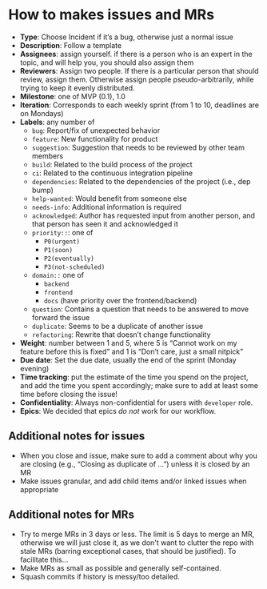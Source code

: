 # How to makes issues and MRs

- **Type**: Choose Incident if it’s a bug, otherwise just a normal issue
- **Description**: Follow a template
- **Assignees**: assign yourself. if there is a person who is an expert in the topic, and will help you, you should also assign them
- **Reviewers**: Assign two people. If there is a particular person that should review, assign them. Otherwise assign people pseudo-arbitrarily, while trying to keep it evenly distributed. 
- **Milestone**: one of MVP (0.1), 1.0
- **Iteration**: Corresponds to each weekly sprint (from 1 to 10, deadlines are on Mondays)
- **Labels**: any number of
    - `bug`: Report/fix of unexpected behavior
    - `feature`: New functionality for product
    - `suggestion`: Suggestion that needs to be reviewed by other team members
    - `build`: Related to the build process of the project
    - `ci`: Related to the continuous integration pipeline
    - `dependencies`: Related to the dependencies of the project (i.e., dep bump)
    - `help-wanted`: Would benefit from someone else
    - `needs-info`: Additional information is required
    - `acknowledged`: Author has requested input from another person, and that person has seen it and acknowledged it
    - `priority::`: one of
        - `P0(urgent)`
        - `P1(soon)`
        - `P2(eventually)`
        - `P3(not-scheduled)`
    - `domain::` one of
        - `backend`
        - `frontend`
        - `docs` (have priority over the frontend/backend)
    - `question`: Contains a question that needs to be answered to move forward the issue
    - `duplicate`: Seems to be a duplicate of another issue
    - `refactoring`: Rewrite that doesn’t change functionality
- **Weight**: number between 1 and 5, where 5 is “Cannot work on my feature before this is fixed” and 1 is “Don’t care, just a small nitpick”
- **Due date**: Set the due date, usually the end of the sprint (Monday evening)
- **Time tracking**: put the estimate of the time you spend on the project, and add the time you spent accordingly; make sure to add at least some time before closing the issue!
- **Confidentiality**: Always non-confidential for users with `developer` role.
- **Epics**: We decided that epics *do not* work for our workflow.

## Additional notes for issues

- When you close and issue, make sure to add a comment about why you are closing (e.g., “Closing as duplicate of …”) unless it is closed by an MR
- Make issues granular, and add child items and/or linked issues when appropriate

## Additional notes for MRs

- Try to merge MRs in 3 days or less. The limit is 5 days to merge an MR, otherwise we will just close it, as we don't want to clutter the repo with stale MRs (barring exceptional cases, that should be justified). To facilitate this...
- Make MRs as small as possible and generally self-contained.
- Squash commits if history is messy/too detailed. 
